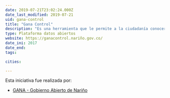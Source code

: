 ```yaml
---
date: 2019-07-21T23:02:24.000Z
date_last_modified: 2019-07-21
uid: gana-control
title: "Gana Control"
description: "Es una herramienta que le permite a la ciudadanía conocer la destinación de los recursos publicos del departamento de Nariño en Colombia."
type: Plataforma datos abiertos
website: https://ganacontrol.nariño.gov.co/
date_ini: 2017
date_end: 
tags:

cities: 

---
```


Esta iniciativa fue realizada por:

- [GANA - Gobierno Abierto de Nariño](/i/gana-nariño.html)
